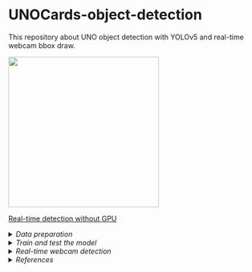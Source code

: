 # UNOCards-object-detection
This repository about UNO object detection with YOLOv5 and real-time webcam bbox draw.

<img src="https://user-images.githubusercontent.com/58363847/160474362-899bea5b-90a0-4ea9-95ad-85eb65dd67e3.png" data-canonical src="https://gyazo.com/eb5c5741b6a9a16c692170a41a49c858.png" width="300" height="300" />

[Real-time detection without GPU](https://youtu.be/l3xqD581TQc)

<details>
  <summary><em>Data preparation</em></summary>
  Using the reference materials, you can find a link to the dataset. You can preprocess dataset in roboflow. As you know YOLOv5 еakes image size 416x416, so I     resized it to this size. To use the dataset you need to click as in the following photos:
  


</details>
<details>
  <summary><em>Train and test the model</em></summary>
  To see how to define model configuration and architecture, train and detect model you need to clone my repo and open file "Train_Yolov5.ipynb".
  In folder weights I saved my post-train weights. You can use them or save your.
  
  </details>
<details>
  <summary><em>Real-time webcam detection</em></summary>
  To see how to define model configuration and architecture, train and detect model you need to clone my repo and open file Real_time_webcam_Yolov5.ipynb.
  This notebook is using file webcamdetect.py where you may find necessary functions.
  </details>
<details>
  <summary><em>References</em></summary>
  1. https://public.roboflow.com/object-detection/uno-cards - Uno cards dataset;
  2. https://github.com/ultralytics/yolov5 - Original repo of YOLOv5;
  3. https://models.roboflow.com/ - Model zoo from roboflow;
  4. https://www.youtube.com/watch?v=nDPWywWRIRo&t=3256s&ab_channel=StanfordUniversitySchoolofEngineering - Basic Object Detection knowledge;
  5. https://www.youtube.com/watch?v=MdF6x6ZmLAY&t=1508s - Yolov5 tutorial;
  6. https://www.youtube.com/watch?v=NU9Xr_NYslo&t=607s - Yolov5 tutorial;
  7. https://www.youtube.com/watch?v=yfDjsuxIKA4&t=2718s - Training other models using Tensorflow Object Detection;
  8. https://www.youtube.com/watch?v=pnntrewH0xg&t=151s - Example of web-app for testing your model;
  9. https://www.youtube.com/watch?v=TB-fdISzpHQ&t=3717s - Another Basic Object Detection knowledge;
  10. https://towardsdatascience.com/yolo-v4-or-yolo-v5-or-pp-yolo-dad8e40f7109 - Difference between the last YOLO-type models
  11. https://techzizou.com/category/object-detection/ - Web app on tf2;
  12. https://github.com/tensorflow/models/blob/master/research/object_detection/g3doc/tf2_detection_zoo.md - model zoo(tf2);
</details>


